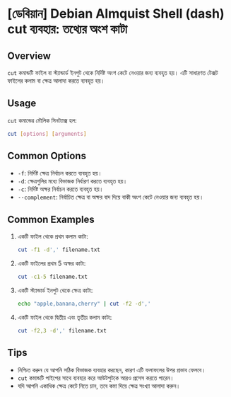 # [ডেবিয়ান] Debian Almquist Shell (dash) cut ব্যবহার: তথ্যের অংশ কাটা

## Overview
`cut` কমান্ডটি ফাইল বা স্ট্যান্ডার্ড ইনপুট থেকে নির্দিষ্ট অংশ কেটে নেওয়ার জন্য ব্যবহৃত হয়। এটি সাধারণত টেক্সট ফাইলের কলাম বা ক্ষেত্র আলাদা করতে ব্যবহৃত হয়।

## Usage
`cut` কমান্ডের মৌলিক সিনট্যাক্স হল:

```bash
cut [options] [arguments]
```

## Common Options
- `-f`: নির্দিষ্ট ক্ষেত্র নির্বাচন করতে ব্যবহৃত হয়।
- `-d`: ক্ষেত্রগুলির মধ্যে বিভাজক নির্ধারণ করতে ব্যবহৃত হয়।
- `-c`: নির্দিষ্ট অক্ষর নির্বাচন করতে ব্যবহৃত হয়।
- `--complement`: নির্বাচিত ক্ষেত্র বা অক্ষর বাদ দিয়ে বাকী অংশ কেটে নেওয়ার জন্য ব্যবহৃত হয়।

## Common Examples
1. একটি ফাইল থেকে প্রথম কলাম কাটা:
   ```bash
   cut -f1 -d',' filename.txt
   ```

2. একটি ফাইলের প্রথম 5 অক্ষর কাটা:
   ```bash
   cut -c1-5 filename.txt
   ```

3. একটি স্ট্যান্ডার্ড ইনপুট থেকে ক্ষেত্র কাটা:
   ```bash
   echo "apple,banana,cherry" | cut -f2 -d','
   ```

4. একটি ফাইল থেকে দ্বিতীয় এবং তৃতীয় কলাম কাটা:
   ```bash
   cut -f2,3 -d',' filename.txt
   ```

## Tips
- নিশ্চিত করুন যে আপনি সঠিক বিভাজক ব্যবহার করছেন, কারণ এটি ফলাফলের উপর প্রভাব ফেলবে।
- `cut` কমান্ডটি পাইপের সাথে ব্যবহার করে আউটপুটকে আরও প্রসেস করতে পারেন।
- যদি আপনি একাধিক ক্ষেত্র কেটে নিতে চান, তবে কমা দিয়ে ক্ষেত্র সংখ্যা আলাদা করুন।
